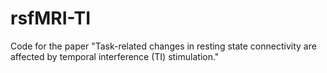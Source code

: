 # rsfMRI-TI
Code for the paper "Task-related changes in resting state connectivity are affected by temporal interference (TI) stimulation."

